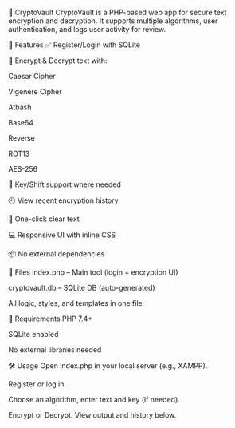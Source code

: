 🔐 CryptoVault
CryptoVault is a PHP-based web app for secure text encryption and decryption. It supports multiple algorithms, user authentication, and logs user activity for review.

🚀 Features
✅ Register/Login with SQLite

🔐 Encrypt & Decrypt text with:

Caesar Cipher

Vigenère Cipher

Atbash

Base64

Reverse

ROT13

AES-256

🧠 Key/Shift support where needed

🕘 View recent encryption history

🧼 One-click clear text

💻 Responsive UI with inline CSS

📦 No external dependencies

📂 Files
index.php – Main tool (login + encryption UI)

cryptovault.db – SQLite DB (auto-generated)

All logic, styles, and templates in one file

🔧 Requirements
PHP 7.4+

SQLite enabled

No external libraries needed

🛠️ Usage
Open index.php in your local server (e.g., XAMPP).

Register or log in.

Choose an algorithm, enter text and key (if needed).

Encrypt or Decrypt. View output and history below.
